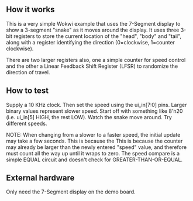 <!---

This file is used to generate your project datasheet. Please fill in the information below and delete any unused
sections.

You can also include images in this folder and reference them in the markdown. Each image must be less than
512 kb in size, and the combined size of all images must be less than 1 MB.
-->

## How it works

This is a very simple Wokwi example that uses the 7-Segment display to show a 3-segment "snake" as it 
moves around the display.  It uses three 3-bit registers to store the current location of the
"head", "body" and "tail", along with a register identifying the direction (0=clockwise, 1=counter clockwise).

There are two larger registers also, one a simple counter for speed control and the other a Linear Feedback Shift Register (LFSR)
to randomize the direction of travel.

## How to test

Supply a 10 KHz clock.  Then set the speed using the ui_in[7:0] pins.  Larger binary values represent slower speed.  Start off 
with something like 8'h20 (i.e. ui_in[5] HIGH, the rest LOW).  Watch the snake move around.  Try different speeds.  

NOTE:  When changing from a slower to a faster speed, the initial update may take a few seconds.  This is because the 
This is because the counter may already be larger than the newly entered "speed" value, and therefore must count all the 
way up until it wraps to zero.  The speed compare is a simple EQUAL circuit and doesn't check for GREATER-THAN-OR-EQUAL.

## External hardware

Only need the 7-Segment display on the demo board.
